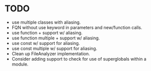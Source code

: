 # TODO

- use multiple classes with aliasing.
- FQN without use keyword in parameters and new/function calls.
- use function + support w/ aliasing.
- use function multiple + support w/ aliasing.
- use const w/ support for aliasing.
- use const multiple w/ support for aliasing.
- Clean up FileAnalyzer implementation.
- Consider adding support to check for use of superglobals within a module.